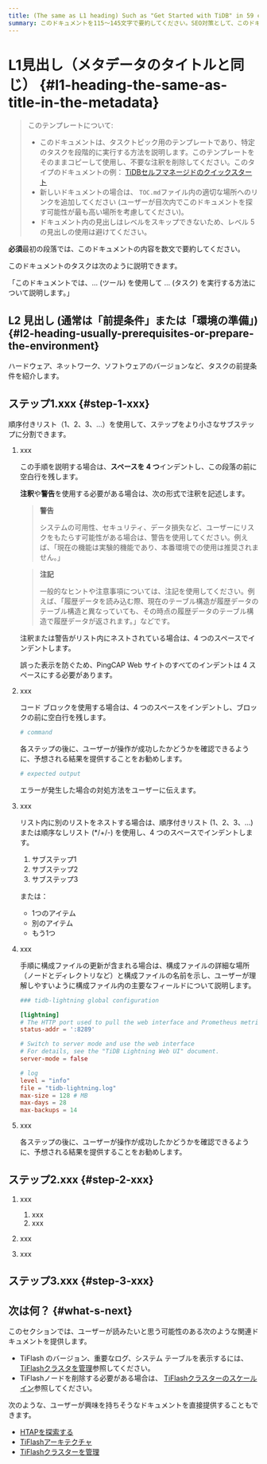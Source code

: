 ```yaml
---
title: (The same as L1 heading) Such as "Get Started with TiDB" in 59 characters or less. Include the keywords of this document. Test title here https://moz.com/learn/seo/title-tag
summary: このドキュメントを115～145文字で要約してください。SEO対策として、このドキュメントから何が得られるのかをユーザーに伝える動詞で始めてください。例えば、「10分でTiDBを使い始める方法を学ぶ」などです。導入段落で記事の意図を説明している場合は、長さを調整した上で、ここでもそのまま使用できます。
---
```


# L1見出し（メタデータのタイトルと同じ） {#l1-heading-the-same-as-title-in-the-metadata}

> このテンプレートについて:
>
> -   このドキュメントは、タスクトピック用のテンプレートであり、特定のタスクを段階的に実行する方法を説明します。このテンプレートをそのままコピーして使用し、不要な注釈を削除してください。このタイプのドキュメントの例： [TiDBセルフマネージドのクイックスタート](/quick-start-with-tidb.md)
> -   新しいドキュメントの場合は、 `TOC.md`ファイル内の適切な場所へのリンクを追加してください (ユーザーが目次内でこのドキュメントを探す可能性が最も高い場所を考慮してください)。
> -   ドキュメント内の見出しはレベルをスキップできないため、レベル 5 の見出しの使用は避けてください。

**必須**最初の段落では、このドキュメントの内容を数文で要約してください。

このドキュメントのタスクは次のように説明できます。

「このドキュメントでは、... (ツール) を使用して ... (タスク) を実行する方法について説明します。」

## L2 見出し (通常は「前提条件」または「環境の準備」) {#l2-heading-usually-prerequisites-or-prepare-the-environment}

ハードウェア、ネットワーク、ソフトウェアのバージョンなど、タスクの前提条件を紹介します。

## ステップ1.xxx {#step-1-xxx}

順序付きリスト（1、2、3、…）を使用して、ステップをより小さなサブステップに分割できます。

1.  xxx

    この手順を説明する場合は、**スペースを 4 つ**インデントし、この段落の前に空白行を残します。

    **注釈**や**警告**を使用する必要がある場合は、次の形式で注釈を記述します。

    > **警告**
    >
    > システムの可用性、セキュリティ、データ損失など、ユーザーにリスクをもたらす可能性がある場合は、警告を使用してください。例えば、「現在の機能は実験的機能であり、本番環境での使用は推奨されません。」

    > **注記**
    >
    > 一般的なヒントや注意事項については、注記を使用してください。例えば、「履歴データを読み込む際、現在のテーブル構造が履歴データのテーブル構造と異なっていても、その時点の履歴データのテーブル構造で履歴データが返されます。」などです。

    注釈または警告がリスト内にネストされている場合は、4 つのスペースでインデントします。

    誤った表示を防ぐため、PingCAP Web サイトのすべてのインデントは 4 スペースにする必要があります。

2.  xxx

    コード ブロックを使用する場合は、4 つのスペースをインデントし、ブロックの前に空白行を残します。

    ```bash
    # command
    ```

    各ステップの後に、ユーザーが操作が成功したかどうかを確認できるように、予想される結果を提供することをお勧めします。

    ```bash
    # expected output
    ```

    エラーが発生した場合の対処方法をユーザーに伝えます。

3.  xxx

    リスト内に別のリストをネストする場合は、順序付きリスト (1、2、3、…) または順序なしリスト (*/+/-) を使用し、4 つのスペースでインデントします。

    1.  サブステップ1
    2.  サブステップ2
    3.  サブステップ3

    または：

    -   1つのアイテム
    -   別のアイテム
    -   もう1つ

4.  xxx

    手順に構成ファイルの更新が含まれる場合は、構成ファイルの詳細な場所（ノードとディレクトリなど）と構成ファイルの名前を示し、ユーザーが理解しやすいように構成ファイル内の主要なフィールドについて説明します。

    ```toml
    ### tidb-lightning global configuration

    [lightning]
    # The HTTP port used to pull the web interface and Prometheus metrics. Set to 0 to disable the port.
    status-addr = ':8289'

    # Switch to server mode and use the web interface
    # For details, see the "TiDB Lightning Web UI" document.
    server-mode = false

    # log
    level = "info"
    file = "tidb-lightning.log"
    max-size = 128 # MB
    max-days = 28
    max-backups = 14
    ```

5.  xxx

    各ステップの後に、ユーザーが操作が成功したかどうかを確認できるように、予想される結果を提供することをお勧めします。

## ステップ2.xxx {#step-2-xxx}

1.  xxx

    1.  xxx
    2.  xxx

2.  xxx

3.  xxx

## ステップ3.xxx {#step-3-xxx}

## 次は何？ {#what-s-next}

このセクションでは、ユーザーが読みたいと思う可能性のある次のような関連ドキュメントを提供します。

-   TiFlash のバージョン、重要なログ、システム テーブルを表示するには、 [TiFlashクラスタを管理](/tiflash/maintain-tiflash.md)参照してください。
-   TiFlashノードを削除する必要がある場合は、 [TiFlashクラスターのスケールイン](/scale-tidb-using-tiup.md#scale-in-a-tiflash-cluster)参照してください。

次のような、ユーザーが興味を持ちそうなドキュメントを直接提供することもできます。

-   [HTAPを探索する](/explore-htap.md)
-   [TiFlashアーキテクチャ](/tiflash/tiflash-overview.md#architecture)
-   [TiFlashクラスターを管理](/tiflash/maintain-tiflash.md)
